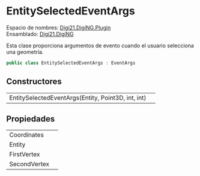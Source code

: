 # EntitySelectedEventArgs

Espacio de nombres: [Digi21.DigiNG.Plugin](/digi3d-net/programacion/.net/referencia/digi21.diging.plugin/)  
Ensamblado: [Digi21.DigiNG](/digi3d-net/programacion/.net/referencia/digi21.diging.plugin/digi21.diging/)

Esta clase proporciona argumentos de evento cuando el usuario selecciona una geometría.

```csharp
public class EntitySelectedEventArgs : EventArgs
```

## Constructores

|  |  |
| :--- | :--- |
| EntitySelectedEventArgs\(Entity, Point3D, int, int\) |  |

## Propiedades

|  |  |
| :--- | :--- |
| Coordinates |  |
| Entity |  |
| FirstVertex |  |
| SecondVertex |  |

